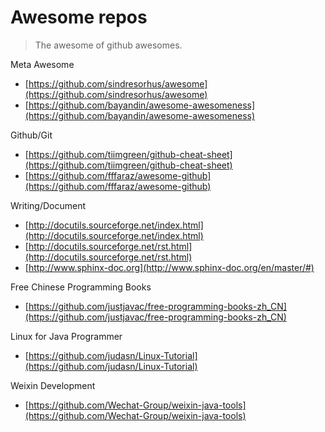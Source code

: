 # Awesome repos

> The awesome of github awesomes.

Meta Awesome

- [https://github.com/sindresorhus/awesome](https://github.com/sindresorhus/awesome)
- [https://github.com/bayandin/awesome-awesomeness](https://github.com/bayandin/awesome-awesomeness)

Github/Git

- [https://github.com/tiimgreen/github-cheat-sheet](https://github.com/tiimgreen/github-cheat-sheet)
- [https://github.com/fffaraz/awesome-github](https://github.com/fffaraz/awesome-github)

Writing/Document

- [http://docutils.sourceforge.net/index.html](http://docutils.sourceforge.net/index.html)
- [http://docutils.sourceforge.net/rst.html](http://docutils.sourceforge.net/rst.html)
- [http://www.sphinx-doc.org](http://www.sphinx-doc.org/en/master/#)

Free Chinese Programming Books

- [https://github.com/justjavac/free-programming-books-zh_CN](https://github.com/justjavac/free-programming-books-zh_CN)

Linux for Java Programmer

- [https://github.com/judasn/Linux-Tutorial](https://github.com/judasn/Linux-Tutorial)

Weixin Development

- [https://github.com/Wechat-Group/weixin-java-tools](https://github.com/Wechat-Group/weixin-java-tools)